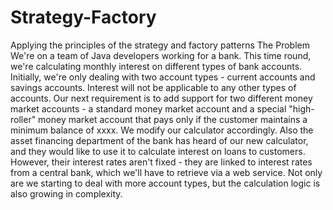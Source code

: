 # Strategy-Factory
Applying the principles of the strategy and factory patterns
The Problem
We're on a team of Java developers working for a bank. This time round, we're calculating monthly interest on different types of bank accounts. Initially, we're only dealing with two account types - current accounts and savings accounts. Interest will not be applicable to any other types of accounts.
Our next requirement is to add support for two different money market accounts - a standard money market account and a special "high-roller" money market account that pays only if the customer maintains a minimum balance of xxxx. We modify our calculator accordingly.
Also the asset financing department of the bank has heard of our new calculator, and they would like to use it to calculate interest on loans to customers. However, their interest rates aren't fixed - they are linked to interest rates from a central bank, which we'll have to retrieve via a web service. Not only are we starting to deal with more account types, but the calculation logic is also growing in complexity.
